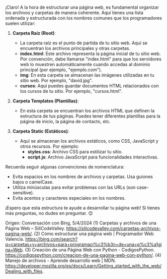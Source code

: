 ¡Claro! A la hora de estructurar una página web, es fundamental organizar los archivos y carpetas de manera coherente. Aquí tienes una lista ordenada y estructurada con los nombres comunes que los programadores suelen utilizar:

1. **Carpeta Raíz (Root)**:
    - La carpeta raíz es el punto de partida de tu sitio web. Aquí se encuentran los archivos principales y otras carpetas.
    - **index.html**: Este archivo representa la página inicial de tu sitio web. Por convención, debe llamarse "index.html" para que los servidores web lo muestren automáticamente cuando accedas al dominio principal (por ejemplo, "ejemplo.com").
    - **img**: En esta carpeta se almacenan las imágenes utilizadas en tu sitio web. Por ejemplo, "david.jpg".
    - **cursos**: Aquí puedes guardar documentos HTML relacionados con los cursos de tu sitio. Por ejemplo, "cursos.html".

2. **Carpeta Templates (Plantillas)**:
    - En esta carpeta se encuentran los archivos HTML que definen la estructura de tus páginas. Puedes tener diferentes plantillas para la página de inicio, la página de contacto, etc.

3. **Carpeta Static (Estáticos)**:
    - Aquí se almacenan los archivos estáticos, como CSS, JavaScript y otros recursos. Por ejemplo:
        - **styles.css**: Archivo CSS para estilizar tu sitio.
        - **script.js**: Archivo JavaScript para funcionalidades interactivas.

Recuerda seguir algunas convenciones de nomenclatura:
- Evita espacios en los nombres de archivos y carpetas. Usa guiones bajos o camelCase.
- Utiliza minúsculas para evitar problemas con las URLs (son case-sensitive).
- Evita acentos y caracteres especiales en los nombres.

¡Espero que esta estructura te ayude a desarrollar tu página web! Si tienes más preguntas, no dudes en preguntar. 😊

Origen: Conversación con Bing, 5/4/2024
(1) Carpetas y archivos de una Página Web – SiliCodeValley. https://silicodevalley.com/carpetas-archivos-pagina-web/.
(2) Cómo estructurar una página web | Programador Web Valencia. https://bing.com/search?q=carpetas+y+archivos+para+programaci%c3%b3n+de+una+p%c3%a1gina+Web.
(3) Creación de una Página Web con Python - CodigosPython. https://codigospython.com/creacion-de-una-pagina-web-con-python/.
(4) Manejo de archivos - Aprende desarrollo web | MDN. https://developer.mozilla.org/es/docs/Learn/Getting_started_with_the_web/Dealing_with_files.